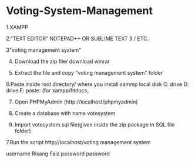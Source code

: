 # Voting-System-Management
 
1.XAMPP

2."TEXT EDITOR" NOTEPAD++ OR SUBLIME TEXT 3 / ETC.

3"voting management system"

4. Download the zip file/ download winrar

5. Extract the file and copy "voting management system" folder

6.Paste inside root directory/ where you install xammp local disk C: drive D: drive E: paste: (for xampp/htdocs, 

7. Open PHPMyAdmin (http://localhost/phpmyadmin)

8. Create a database with name votesystem

6. Import votesystem.sql file(given inside the zip package in SQL file folder)

7.Run the script http://localhost/voting management system

username  Risang Faiz
password  password
